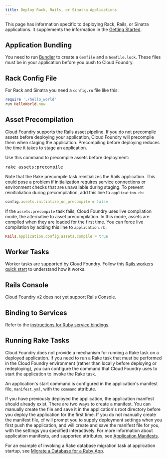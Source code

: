 ```yaml
---
title: Deploy Rack, Rails, or Sinatra Applications
---
```


This page has information specific to deploying  Rack, Rails, or Sinatra applications.  It supplements the information in the [Getting Started](../../../dotcom/getting-started.html).

## <a id='bundler'></a> Application Bundling ##

You need to run <a href="http://gembundler.com/">Bundler</a> to create a `Gemfile` and a `Gemfile.lock`. These files must be in your application before you push to Cloud Foundry.

## <a id='config'></a> Rack Config File ##

For Rack and Sinatra you need a `config.ru` file like this:

~~~ruby
require './hello_world'
run HelloWorld.new
~~~

## <a id='precompile'></a> Asset Precompilation ##

Cloud Foundry supports the Rails asset pipeline. If you do not precompile assets before deploying your application, Cloud Foundry will precompile them when staging the application. Precompiling before deploying reduces the time it takes to stage an application. 

Use this command to precompile assets before deployment:

<pre class="terminal">
rake assets:precompile
</pre>


Note that the Rake precompile task reinitializes the Rails application. This could pose a problem if initialization requires service connections or environment checks that are unavailable during staging. To prevent reinitialiation during precompilation, add this line to `application.rb`:

~~~ruby
config.assets.initialize_on_precompile = false
~~~

If the `assets:precompile` task fails, Cloud Foundry uses live compilation mode, the alternative to asset precompilation. In this mode, assets are compiled when they are loaded for the first time. You can force live compilation by adding this line to `application.rb`.

~~~ruby
Rails.application.config.assets.compile = true
~~~

## <a id='workers'></a> Worker Tasks ##

Worker tasks are supported by Cloud Foundry. Follow this [Rails workers quick start](rails-running-worker-tasks.html) to understand how it works.

## <a id='console'></a> Rails Console ##

Cloud Foundry v2 does not yet support Rails Console.

## <a id='services'></a> Binding to Services ##

Refer to the [instructions for Ruby service bindings](../../services/ruby-service-bindings.html).

## <a id='rake'></a> Running Rake Tasks ##

Cloud Foundry does not provide a mechanism for running a Rake task on a deployed application.
If you need to run a Rake task that must be performed in the Cloud Foundry environment (rather than locally before deploying or redeploying), you can configure the command that Cloud Foundry uses to start the application to invoke the Rake task.  

An application's start command is configured in the application's manifest file, `manifest.yml`, with the `command` attribute. 

If you have previously deployed the application, the application manifest should already exist. There are two ways to create a manifest. You can manually create the file and save it in the application's root directory before you deploy the application for the first time. If you do not manually create the manifest file, cf will prompt you to supply deployment settings when you first push the application, and will create and save the manifest file for you, with the settings  you specified interactively. For more information about application manifests, and supported attributes, see [Application Manifests](/docs/using/deploying-apps/manifest.html).

For an example of invoking a Rake database migration task at application startup, see [Migrate a Database for a Ruby App](/docs/using/deploying-apps/migrate-db.html#migrate-ruby-db).




